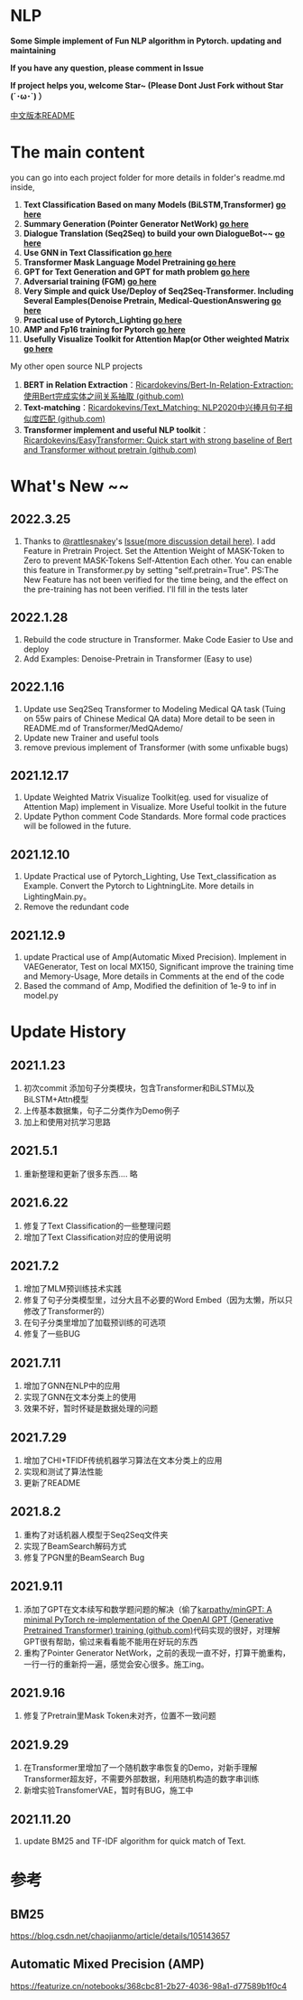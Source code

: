 # NLP

**Some Simple implement of Fun NLP algorithm in Pytorch. updating and maintaining**

**If you have any question, please comment in Issue**

**If project helps you, welcome Star~ (Please Dont Just Fork without Star (´･ω･`) ）**

[中文版本README](https://github.com/Ricardokevins/Kevinpro-NLP-demo/blob/main/Chinese.md)

# The main content

you can go into each project folder for more details in folder's readme.md inside,  

1. **Text Classification Based on many Models (BiLSTM,Transformer)  [go here](https://github.com/Ricardokevins/Kevinpro-NLP-demo/tree/main/TextClassification)**
2. **Summary Generation (Pointer Generator NetWork)  [go here](https://github.com/Ricardokevins/Kevinpro-NLP-demo/tree/main/PGNSum)**
3. **Dialogue Translation (Seq2Seq) to build your own DialogueBot~~  [go here](https://github.com/Ricardokevins/Kevinpro-NLP-demo/tree/main/ChatBotEnglish)**
4. **Use GNN in Text Classification  [go here](https://github.com/Ricardokevins/Kevinpro-NLP-demo/tree/main/GNN)**
5. **Transformer Mask Language Model Pretraining  [go here](https://github.com/Ricardokevins/Kevinpro-NLP-demo/tree/main/Pretrain)**
6. **GPT for Text Generation and GPT for math problem  [go here](https://github.com/Ricardokevins/Kevinpro-NLP-demo/tree/main/GPT)**
7. **Adversarial training (FGM)  [go here](https://github.com/Ricardokevins/Kevinpro-NLP-demo/blob/main/TextClassification/Attack.py)**
8. **Very Simple and quick Use/Deploy of Seq2Seq-Transformer. Including Several Eamples(Denoise Pretrain, Medical-QuestionAnswering  [go here](https://github.com/Ricardokevins/Kevinpro-NLP-demo/tree/main/Transformer)**
9. **Practical use of Pytorch_Lighting  [go here](https://github.com/Ricardokevins/Kevinpro-NLP-demo/blob/main/TextClassification/LightingMain.py)**
10. **AMP and Fp16 training for Pytorch  [go here](https://github.com/Ricardokevins/Kevinpro-NLP-demo/blob/main/VAEGenerator/transformerBased.py)**
11. **Usefully Visualize Toolkit for Attention Map(or Other weighted Matrix  [go here](https://github.com/Ricardokevins/Kevinpro-NLP-demo/tree/main/Visualize)**


My other open source NLP projects

1. **BERT in Relation Extraction**：[Ricardokevins/Bert-In-Relation-Extraction: 使用Bert完成实体之间关系抽取 (github.com)](https://github.com/Ricardokevins/Bert-In-Relation-Extraction)
2. **Text-matching**：[Ricardokevins/Text_Matching: NLP2020中兴捧月句子相似度匹配 (github.com)](https://github.com/Ricardokevins/Text_Matching)
3. **Transformer implement and useful NLP toolkit**：[Ricardokevins/EasyTransformer: Quick start with strong baseline of Bert and Transformer without pretrain (github.com)](https://github.com/Ricardokevins/EasyTransformer)

# What's New ~~
## 2022.3.25
1. Thanks to [@rattlesnakey](https://github.com/rattlesnakey)'s [Issue(more discussion detail here)](https://github.com/Ricardokevins/Kevinpro-NLP-demo/issues/15). I add Feature in Pretrain Project. Set the Attention Weight of MASK-Token to Zero to prevent MASK-Tokens Self-Attention Each other. You can enable this feature in Transformer.py by setting "self.pretrain=True". PS:The New Feature has not been verified for the time being, and the effect on the pre-training has not been verified. I'll fill in the tests later
## 2022.1.28
1. Rebuild the code structure in Transformer. Make Code Easier to Use and deploy
2. Add Examples: Denoise-Pretrain in Transformer (Easy to use)
## 2022.1.16
1. Update use Seq2Seq Transformer to Modeling Medical QA task   (Tuing on 55w pairs of Chinese Medical QA data) More detail to be seen in README.md of Transformer/MedQAdemo/
2. Update new Trainer and useful tools
3. remove previous implement of Transformer (with some unfixable bugs)
## 2021.12.17

1. Update Weighted Matrix Visualize Toolkit(eg. used for visualize of Attention Map) implement in Visualize. More Useful toolkit in the future
2. Update Python comment Code Standards. More formal code practices will be followed in the future.

## 2021.12.10

1. Update Practical use of Pytorch_Lighting, Use Text_classification as Example. Convert the Pytorch to LightningLite. More details in LightingMain.py。
2. Remove the redundant code

## 2021.12.9

1. update Practical use of Amp(Automatic Mixed Precision). Implement in VAEGenerator, Test on local MX150, Significant improve the training time and  Memory-Usage, More details in Comments at the end of the code
2. Based the command of Amp, Modified the definition of 1e-9 to inf in model.py



# Update History

## 2021.1.23

 1. 初次commit 添加句子分类模块，包含Transformer和BiLSTM以及BiLSTM+Attn模型
 2. 上传基本数据集，句子二分类作为Demo例子
 3. 加上和使用对抗学习思路

## 2021.5.1

1. 重新整理和更新了很多东西.... 略

## 2021.6.22

1. 修复了Text Classification的一些整理问题
2. 增加了Text Classification对应的使用说明

## 2021.7.2

1. 增加了MLM预训练技术实践
2. 修复了句子分类模型里，过分大且不必要的Word Embed（因为太懒，所以只修改了Transformer的）
3. 在句子分类里增加了加载预训练的可选项
4. 修复了一些BUG

## 2021.7.11

1. 增加了GNN在NLP中的应用
2. 实现了GNN在文本分类上的使用
3. 效果不好，暂时怀疑是数据处理的问题

## 2021.7.29

1. 增加了CHI+TFIDF传统机器学习算法在文本分类上的应用
2. 实现和测试了算法性能
3. 更新了README

## 2021.8.2

1. 重构了对话机器人模型于Seq2Seq文件夹
2. 实现了BeamSearch解码方式
3. 修复了PGN里的BeamSearch Bug

## 2021.9.11

1. 添加了GPT在文本续写和数学题问题的解决（偷了[karpathy/minGPT: A minimal PyTorch re-implementation of the OpenAI GPT (Generative Pretrained Transformer) training (github.com)](https://github.com/karpathy/minGPT)代码实现的很好，对理解GPT很有帮助，偷过来看看能不能用在好玩的东西
2. 重构了Pointer Generator NetWork，之前的表现一直不好，打算干脆重构，一行一行的重新捋一遍，感觉会安心很多。施工ing。

## 2021.9.16

1. 修复了Pretrain里Mask Token未对齐，位置不一致问题

## 2021.9.29

1. 在Transformer里增加了一个随机数字串恢复的Demo，对新手理解Transformer超友好，不需要外部数据，利用随机构造的数字串训练
2. 新增实验TransfomerVAE，暂时有BUG，施工中

## 2021.11.20

1. update BM25 and TF-IDF algorithm for quick match of Text.
# 参考

## BM25

<https://blog.csdn.net/chaojianmo/article/details/105143657>

## Automatic Mixed Precision (AMP)

<https://featurize.cn/notebooks/368cbc81-2b27-4036-98a1-d77589b1f0c4>
